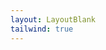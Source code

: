 ```yaml
---
layout: LayoutBlank
tailwind: true
---
```


<script setup>
import ExampleAvatar from './ExampleAvatar.vue';
</script>

<ExampleAvatar />

